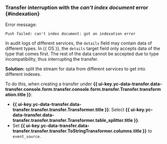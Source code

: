 ### Transfer interruption with the _can't index document_ error {#indexation}

Error message:

```text
Push failed: can't index document: got an indexation error
```

In audit logs of different services, the `details` field may contain data of different types. In {{ OS }}, the `details` target field only accepts data of the type that comes first. The rest of the data cannot be accepted due to type incompatibility, thus interrupting the transfer.

**Solution:** split the stream for data from different services to get into different indexes.

To do this, when creating a transfer under **{{ ui-key.yc-data-transfer.data-transfer.console.form.transfer.console.form.transfer.Transfer.transformation.title }}**:

  * **{{ ui-key.yc-data-transfer.data-transfer.transfer.transfer.Transformer.title }}**: Select **{{ ui-key.yc-data-transfer.data-transfer.transfer.transfer.Transformer.table_splitter.title }}**.
  * Set **{{ ui-key.yc-data-transfer.data-transfer.transfer.transfer.ToStringTransformer.columns.title }}** to `event_source`.